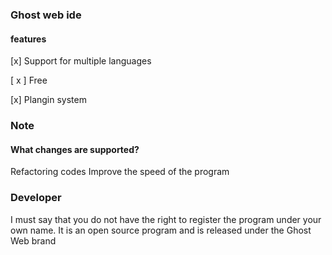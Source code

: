### Ghost web ide


#### features

[x] Support for multiple languages

[ x ] Free


[x] Plangin system


### Note

#### What changes are supported?
Refactoring codes
Improve the speed of the program



### Developer

I must say that you do not have the right to register the program under your own name. It is an open source program and is released under the Ghost Web brand
